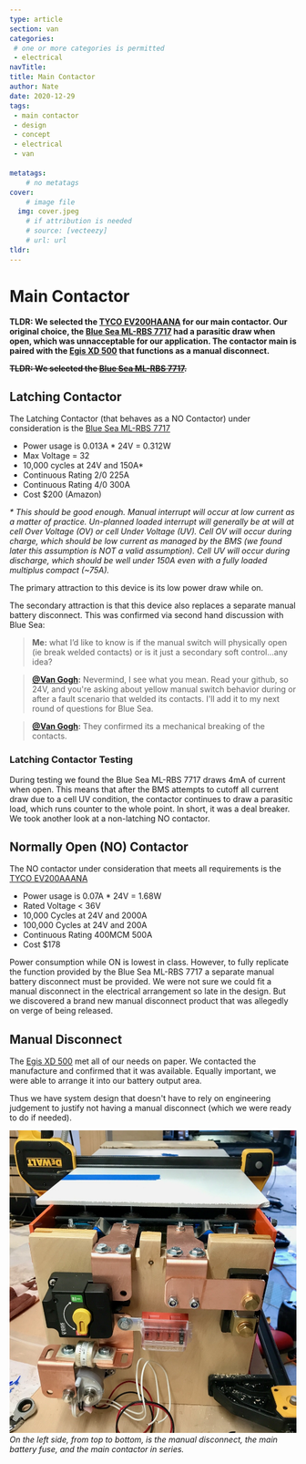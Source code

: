 ```yaml
---
type: article
section: van
categories: 
 # one or more categories is permitted
 - electrical
navTitle: 
title: Main Contactor
author: Nate
date: 2020-12-29
tags:
 - main contactor
 - design
 - concept
 - electrical
 - van

metatags:
	# no metatags
cover: 
	# image file
  img: cover.jpeg
	# if attribution is needed
	# source: [vecteezy]
	# url: url
tldr:
---
```


# Main Contactor

**TLDR: We selected the [TYCO EV200HAANA](datasheet-kilovac-ev200.pdf) for our main contactor.  Our original choice, the [Blue Sea ML-RBS 7717](https://www.bluesea.com/products/7717/ML-RBS_Remote_Battery_Switch_with_Manual_Control_Auto-Release_-_24V) had a parasitic draw when open, which was unnacceptable for our application.  The contactor main is paired with the [Egis XD 500](8700-xd-series-mechanical-disconnect-switch.pdf) that functions as a manual disconnect.**

**~~TLDR: We selected the [Blue Sea ML-RBS 7717](https://www.bluesea.com/products/7717/ML-RBS_Remote_Battery_Switch_with_Manual_Control_Auto-Release_-_24V).~~**



## Latching Contactor

The Latching Contactor (that behaves as a NO Contactor) under consideration is the [Blue Sea ML-RBS 7717](https://www.bluesea.com/products/7717/ML-RBS_Remote_Battery_Switch_with_Manual_Control_Auto-Release_-_24V)

* Power usage is 0.013A * 24V = 0.312W
* Max Voltage = 32
* 10,000 cycles at 24V and 150A*
* Continuous Rating 2/0 225A
* Continuous Rating 4/0 300A
* Cost $200 (Amazon)

_* This should be good enough.  Manual interrupt will occur at low current as a matter of practice.  Un-planned loaded interrupt will generally be at will at cell Over Voltage (OV) or cell Under Voltage (UV). Cell OV will occur during charge, which should be low current as managed by the BMS (we found later this assumption is NOT a valid assumption). Cell UV will occur during discharge, which should be well under 150A even with a fully loaded multiplus compact (~75A)._

The primary attraction to this device is its low power draw while on.  

The secondary attraction is that this device also replaces a separate manual battery disconnect.  This was confirmed via second hand discussion with Blue Sea:

>**Me:** what I’d like to know is if the manual switch will physically open (ie break welded contacts) or is it just a secondary soft control...any idea?

>**[@Van Gogh](https://www.fordtransitusaforum.com/members/van-gogh.89410/):** Nevermind, I see what you mean. Read your github, so 24V, and you're asking about yellow manual switch behavior during or after a fault scenario that welded its contacts. I'll add it to my next round of questions for Blue Sea.

>**[@Van Gogh](https://www.fordtransitusaforum.com/members/van-gogh.89410/):** They confirmed its a mechanical breaking of the contacts.

### Latching Contactor Testing

During testing we found the Blue Sea ML-RBS 7717 draws 4mA of current when open.  This means that after the BMS attempts to cutoff all current draw due to a cell UV condition, the contactor continues to draw a parasitic load, which runs counter to the whole point.  In short, it was a deal breaker.  We took another look at a non-latching NO contactor.

## Normally Open (NO) Contactor

The NO contactor under consideration that meets all requirements is the [TYCO EV200AAANA](http://www.rec-bms.com/datasheet/Technical_datasheet_Kilovac.pdf)

* Power usage is 0.07A * 24V = 1.68W
* Rated Voltage < 36V
* 10,000 Cycles at 24V and 2000A
* 100,000 Cycles at 24V and 200A
* Continuous Rating 400MCM 500A
* Cost $178

Power consumption while ON is lowest in class.  However, to fully replicate the function provided by the Blue Sea ML-RBS 7717 a separate manual battery disconnect must be provided.  We were not sure we could fit a manual disconnect in the electrical arrangement so late in the design.  But we discovered a brand new manual disconnect product that was allegedly on verge of being released.

## Manual Disconnect

The [Egis XD 500](8700-xd-series-mechanical-disconnect-switch.pdf) met all of our needs on paper.  We contacted the manufacture and confirmed that it was available.  Equally important, we were able to arrange it into our battery output area.

Thus we have system design that doesn't have to rely on engineering judgement to justify not having a manual disconnect (which we were ready to do if needed).

![battery output](battery-output.jpeg)
_On the left side, from top to bottom, is the manual disconnect, the main battery fuse, and the main contactor in series._
